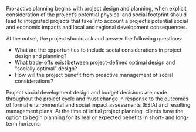 


Pro-active planning begins with project design and planning, when explicit consideration of the project’s potential physical and social footprint should lead to integrated projects that take into account a project’s potential social and economic impacts and local and regional development consequences. 

At the outset, the project should ask and answer the following questions:

* What are the opportunities to include social considerations in project design and planning?
* What trade-offs exist between project-defined optimal design and “socially optimal” design?
* How will the project benefit from proactive management of social considerations?

Project social development design and budget decisions are made throughout the project cycle and must change in response to the outcomes of formal environmental and social impact assessments (ESIA) and resulting management plans. At the time of initial project planning, clients have the option to begin planning for its real or expected benefits in short- and long-term horizons. 


